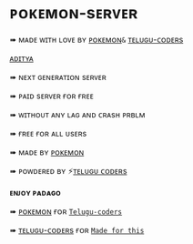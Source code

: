 # ᴘᴏᴋᴇᴍᴏɴ-sᴇʀᴠᴇʀ

➠ ᴍᴀᴅᴇ ᴡɪᴛʜ ʟᴏᴠᴇ ʙʏ [ᴘᴏᴋᴇᴍᴏɴ](https://t.me/Tc_pokemon)``&`` [ᴛᴇʟᴜɢᴜ-ᴄᴏᴅᴇʀs](https://t.me/tgshadow_fighters) 
 
[ᴀᴅɪᴛʏᴀ](https://t.me/AdityaHalder)

➠ ɴᴇxᴛ ɢᴇɴᴇʀᴀᴛɪᴏɴ sᴇʀᴠᴇʀ 

➠ ᴘᴀɪᴅ sᴇʀᴠᴇʀ ғᴏʀ ғʀᴇᴇ  

➠ ᴡɪᴛʜᴏᴜᴛ ᴀɴʏ ʟᴀɢ ᴀɴᴅ ᴄʀᴀsʜ ᴘʀʙʟᴍ

➠ ғʀᴇᴇ ғᴏʀ ᴀʟʟ ᴜsᴇʀs 

➠ ᴍᴀᴅᴇ ʙʏ [ᴘᴏᴋᴇᴍᴏɴ](https://t.me/Tc_pokemon ) 

➠ ᴘᴏᴡᴅᴇʀᴇᴅ ʙʏ ⚡[ᴛᴇʟᴜɢᴜ ᴄᴏᴅᴇʀs](https://t.me/tgshadow_fighters) 

**ᴇɴᴊᴏʏ ᴘᴀᴅᴀɢᴏ**

➠ [ᴘᴏᴋᴇᴍᴏɴ](https://t.me/Tc_pokemon) ғᴏʀ [``Telugu-coders``](https://github.com/telugucoderss) 

➠ [ᴛᴇʟᴜɢᴜ-ᴄᴏᴅᴇʀs](https://t.me/tgshadow_fighters) ғᴏʀ [``Made for this``](https://t.me/tgshadow_fighters) 

